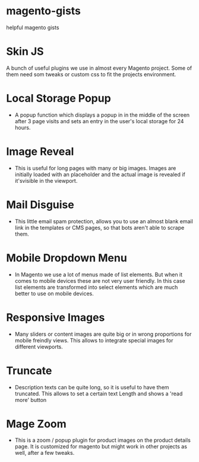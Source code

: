 magento-gists
=============

helpful magento gists


Skin JS
=========
A bunch of useful plugins we use in almost every Magento project. Some of them need som tweaks or custom css to fit the projects environment.

# Local Storage Popup
* A popup function which displays a popup in in the middle of the screen after 3 page visits and sets an entry in the user's local storage for 24 hours.

# Image Reveal
* This is useful for long pages with many or big images. Images are initially loaded with an placeholder and the actual image is revealed if it'svisible in the viewport.

# Mail Disguise
* This little email spam protection, allows you to use an almost blank email link in the templates or CMS pages, so that bots aren't able to scrape them.

# Mobile Dropdown Menu
* In Magento we use a lot of menus made of list elements. But when it comes to mobile devices these are not very user friendly. In this case list elements are transformed into select elements which are much better to use on mobile devices.

# Responsive Images
* Many sliders or content images are quite big or in wrong proportions for mobile freindly views. This allows to integrate special images for different viewports.

# Truncate
* Description texts can be quite long, so it is useful to have them truncated. This allows to set a certain text Length and shows a 'read more' button

# Mage Zoom
* This is a zoom / popup plugin for product images on the product details page. It is customized for magento but might work in other projects as well, after a few tweaks.